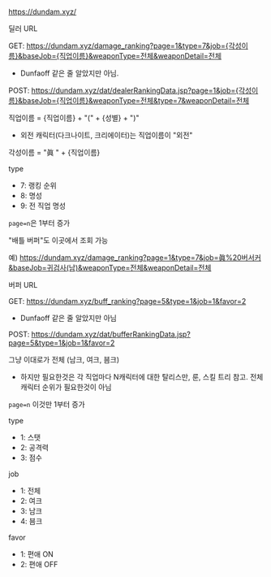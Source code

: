 https://dundam.xyz/

딜러 URL

GET: https://dundam.xyz/damage_ranking?page=1&type=7&job={각성이름}&baseJob={직업이름}&weaponType=전체&weaponDetail=전체
  - Dunfaoff 같은 줄 알았지만 아님.

POST: https://dundam.xyz/dat/dealerRankingData.jsp?page=1&job={각성이름}&baseJob={직업이름}&weaponType=전체&type=7&weaponDetail=전체

직업이름 = {직업이름} + "(" + {성별} + ")"
  - 외전 캐릭터(다크나이트, 크리에이터)는 직업이름이 "외전"

각성이름 = "眞 " + {직업이름}

type
  - 7: 랭킹 순위
  - 8: 명성
  - 9: 전 직업 명성

`page=n`은 1부터 증가

"배틀 버퍼"도 이곳에서 조회 가능

예) https://dundam.xyz/damage_ranking?page=1&type=7&job=眞%20버서커&baseJob=귀검사(남)&weaponType=전체&weaponDetail=전체

버퍼 URL

GET: https://dundam.xyz/buff_ranking?page=5&type=1&job=1&favor=2
  - Dunfaoff 같은 줄 알았지만 아님

POST: https://dundam.xyz/dat/bufferRankingData.jsp?page=5&type=1&job=1&favor=2

그냥 이대로가 전체 (남크, 여크, 븜크)
  - 하지만 필요한것은 각 직업마다 N캐릭터에 대한 탈리스만, 룬, 스킬 트리 참고. 전체 캐릭터 순위가 필요한것이 아님

`page=n` 이것만 1부터 증가

type
  - 1: 스탯
  - 2: 공격력
  - 3: 점수

job
  - 1: 전체
  - 2: 여크
  - 3: 남크
  - 4: 븜크

favor
  - 1: 편애 ON
  - 2: 편애 OFF